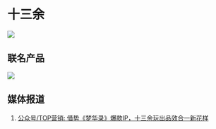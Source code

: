 # 十三余

![](/image/xianxi/13yu-0.jpg)

## 联名产品

![](/image/xianxi/13yu.jpg)


## 媒体报道

1. [公众号/TOP营销: 借势《梦华录》爆款IP，十三余玩出品效合一新花样 ](https://mp.weixin.qq.com/s/4JFme7gemvXBM5F9MJyjXA)
